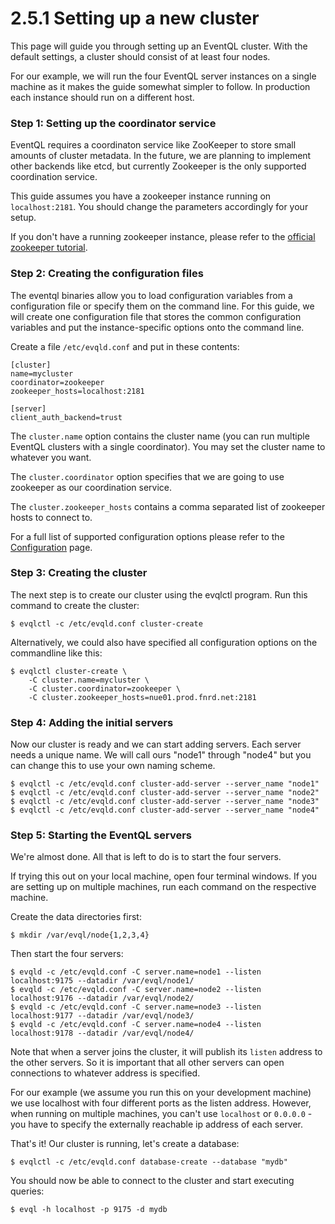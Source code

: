 2.5.1 Setting up a new cluster
==============================

This page will guide you through setting up an EventQL cluster. With the default
settings, a cluster should consist of at least four nodes.

For our example, we will run the four EventQL server instances on a single machine
as it makes the guide somewhat simpler to follow. In production each instance
should run on a different host.

### Step 1: Setting up the coordinator service

EventQL requires a coordinaton service like ZooKeeper to store small amounts
of cluster metadata. In the future, we are planning to implement other backends
like etcd, but currently Zookeeper is the only supported coordination service.

This guide assumes you have a zookeeper instance running on `localhost:2181`. You
should change the parameters accordingly for your setup.

If you don't have a running zookeeper instance, please refer to the
[official zookeeper tutorial](https://zookeeper.apache.org/doc/r3.3.3/zookeeperStarted.html).

### Step 2: Creating the configuration files

The eventql binaries allow you to load configuration variables from a configuration
file or specify them on the command line. For this guide, we will create one
configuration file that stores the common configuration variables and put the
instance-specific options onto the command line.

Create a file `/etc/evqld.conf` and put in these contents:

    [cluster]
    name=mycluster
    coordinator=zookeeper
    zookeeper_hosts=localhost:2181

    [server]
    client_auth_backend=trust

The `cluster.name` option contains the cluster name (you can run multiple EventQL
clusters with a single coordinator). You may set the cluster name to whatever you
want.

The `cluster.coordinator` option specifies that we are going to use zookeeper
as our coordination service.

The `cluster.zookeeper_hosts` contains a comma separated list of zookeeper hosts to connect
to.

For a full list of supported configuration options please refer to the [Configuration](../../configuration)
page.


### Step 3: Creating the cluster

The next step is to create our cluster using the evqlctl program. Run this command
to create the cluster:

    $ evqlctl -c /etc/evqld.conf cluster-create

Alternatively, we could also have specified all configuration options on the
commandline like this:

    $ evqlctl cluster-create \
        -C cluster.name=mycluster \
        -C cluster.coordinator=zookeeper \
        -C cluster.zookeeper_hosts=nue01.prod.fnrd.net:2181


### Step 4: Adding the initial servers

Now our cluster is ready and we can start adding servers. Each server needs
a unique name. We will call ours "node1" through "node4" but you can change
this to use your own naming scheme.

    $ evqlctl -c /etc/evqld.conf cluster-add-server --server_name "node1"
    $ evqlctl -c /etc/evqld.conf cluster-add-server --server_name "node2"
    $ evqlctl -c /etc/evqld.conf cluster-add-server --server_name "node3"
    $ evqlctl -c /etc/evqld.conf cluster-add-server --server_name "node4"

### Step 5: Starting the EventQL servers

We're almost done. All that is left to do is to start the four servers.

If trying this out on your local machine, open four terminal windows. If you are
setting up on multiple machines, run each command on the respective machine.

Create the data directories first:

    $ mkdir /var/evql/node{1,2,3,4}

Then start the four servers:

    $ evqld -c /etc/evqld.conf -C server.name=node1 --listen localhost:9175 --datadir /var/evql/node1/
    $ evqld -c /etc/evqld.conf -C server.name=node2 --listen localhost:9176 --datadir /var/evql/node2/
    $ evqld -c /etc/evqld.conf -C server.name=node3 --listen localhost:9177 --datadir /var/evql/node3/
    $ evqld -c /etc/evqld.conf -C server.name=node4 --listen localhost:9178 --datadir /var/evql/node4/

Note that when a server joins the cluster, it will publish its `listen` address
to the other servers. So it is important that all other servers can open
connections to whatever address is specified.

For our example (we assume you run this on your development machine) we use
localhost with four different ports as the listen address. However, when running
on multiple machines, you can't use `localhost` or `0.0.0.0` - you have to specify
the externally reachable ip address of each server.

That's it! Our cluster is running, let's create a database:

    $ evqlctl -c /etc/evqld.conf database-create --database "mydb"

You should now be able to connect to the cluster and start executing
queries:

    $ evql -h localhost -p 9175 -d mydb
